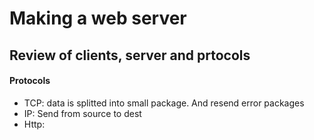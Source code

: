 # Making a web server

## Review of clients, server and prtocols

#### Protocols
- TCP: data is splitted into small package. And resend error packages
- IP: Send from source to dest
- Http: 